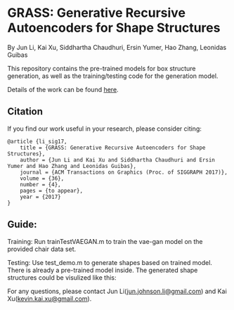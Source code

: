 # GRASS: Generative Recursive Autoencoders for Shape Structures

By Jun Li, Kai Xu, Siddhartha Chaudhuri, Ersin Yumer, Hao Zhang, Leonidas Guibas

This repository contains the pre-trained models for box structure generation, as well as the training/testing code for the generation model.

Details of the work can be found [here](http://kevinkaixu.net/projects/grass.html).

## Citation

If you find our work useful in your research, please consider citing:
   
    @article {li_sig17,
        title = {GRASS: Generative Recursive Autoencoders for Shape Structures},
        author = {Jun Li and Kai Xu and Siddhartha Chaudhuri and Ersin Yumer and Hao Zhang and Leonidas Guibas},
        journal = {ACM Transactions on Graphics (Proc. of SIGGRAPH 2017)},
        volume = {36},
        number = {4},
        pages = {to appear},
        year = {2017}
    }

## Guide:

Training:
Run trainTestVAEGAN.m to train the vae-gan model on the provided chair data set.

Testing:
Use test_demo.m to generate shapes based on trained model. There is already a pre-trained model inside. The generated shape structures could be visulized like this:


For any questions, please contact Jun Li(jun.johnson.li@gmail.com) and Kai Xu(kevin.kai.xu@gmail.com).
